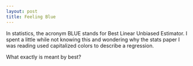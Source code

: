 ```yaml
---
layout: post
title: Feeling Blue
---
```


In statistics, the acronym BLUE stands for Best Linear Unbiased Estimator.  I spent a little while not knowing this and wondering why the stats paper I was reading used capitalized colors to describe a regression.  

What exactly is meant by best?
